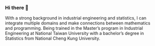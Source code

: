 ### Hi there 👋

<!--
**Yu-Hsin-Chang/Yu-Hsin-Chang** is a ✨ _special_ ✨ repository because its `README.md` (this file) appears on your GitHub profile.

Here are some ideas to get you started:

- 🔭 I’m currently working on ...
- 🌱 I’m currently learning ...
- 👯 I’m looking to collaborate on ...
- 🤔 I’m looking for help with ...
- 💬 Ask me about ...
- 📫 How to reach me: ...
- 😄 Pronouns: ...
- ⚡ Fun fact: ...
-->

With a strong background in industrial engineering and statistics, I can integrate multiple domains and make connections between mathematics and programming. Being trained in the Master’s program in Industrial Engineering at National Taiwan University with a bachelor’s degree in Statistics from National Cheng Kung University.
